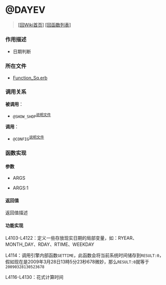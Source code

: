 ﻿# @DAYEV

> [\[回Wiki首页\]](/Wiki) [\[回函数列表\]](/Wiki/function/README.md)

### 作用描述

+ 日期判断

### 所在文件

+ [Function_Sq.erb](/ERB/TRAIN/Function_Sq.erb#L4100-L4335)

### 调用关系

**被调用**：

+ `@SHOW_SHOP`<sup>[说明文件](/Wiki/function/s/show_shop.md)</sup>

**调用**：

+ `@CONFIG`<sup>[说明文件]()</sup>

### 函数实现

#### 参数

+ ARGS

+ ARGS:1

#### 返回值

返回值描述

#### 功能实现

L4103-L4122：定义一些存放现实日期的局部变量，如：RYEAR、MONTH_DAY、RDAY、RTIME、WEEKDAY

L4114：调用引擎内部函数`GETTIME`，此函数会将当前系统时间储存到`RESULT:0`，假如现在是2009年3月28日13時5分23秒678微妙，那么`RESULT:0`就等于`20090328130523678`

L4116-L4130：花式计算时间


